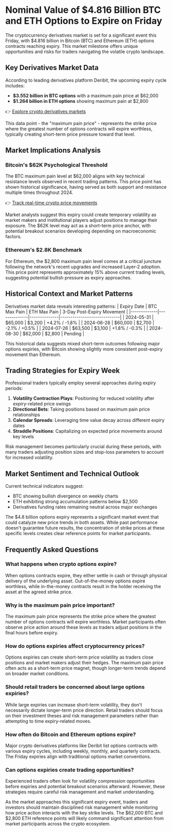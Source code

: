 # Nominal Value of $4.816 Billion BTC and ETH Options to Expire on Friday

The cryptocurrency derivatives market is set for a significant event this Friday, with $4.816 billion in Bitcoin (BTC) and Ethereum (ETH) options contracts reaching expiry. This market milestone offers unique opportunities and risks for traders navigating the volatile crypto landscape.

## Key Derivatives Market Data

According to leading derivatives platform Deribit, the upcoming expiry cycle includes:
- **$3.552 billion in BTC options** with a maximum pain price at $62,000
- **$1.264 billion in ETH options** showing maximum pain at $2,800

👉 [Explore crypto derivatives markets](https://bit.ly/okx-bonus)

This data point - the "maximum pain price" - represents the strike price where the greatest number of options contracts will expire worthless, typically creating short-term price pressure toward that level.

## Market Implications Analysis

### Bitcoin's $62K Psychological Threshold
The BTC maximum pain level at $62,000 aligns with key technical resistance levels observed in recent trading patterns. This price point has shown historical significance, having served as both support and resistance multiple times throughout 2024.

👉 [Track real-time crypto price movements](https://bit.ly/okx-bonus)

Market analysts suggest this expiry could create temporary volatility as market makers and institutional players adjust positions to manage their exposure. The $62K level may act as a short-term price anchor, with potential breakout scenarios developing depending on macroeconomic factors.

### Ethereum's $2.8K Benchmark
For Ethereum, the $2,800 maximum pain level comes at a critical juncture following the network's recent upgrades and increased Layer-2 adoption. This price point represents approximately 15% above current trading levels, suggesting potential bullish pressure as expiry approaches.

## Historical Context and Market Patterns

Derivatives market data reveals interesting patterns:
| Expiry Date | BTC Max Pain | ETH Max Pain | 3-Day Post-Expiry Movement |
|-------------|--------------|--------------|-----------------------------|
| 2024-05-31  | $65,000      | $3,200       | +4.2% / -1.8%               |
| 2024-06-28  | $60,000      | $2,700       | -2.1% / +0.5%               |
| 2024-07-26  | $63,500      | $3,100       | +1.8% / -0.3%               |
| 2024-08-30  | $62,000      | $2,800       | Pending                     |

This historical data suggests mixed short-term outcomes following major options expiries, with Bitcoin showing slightly more consistent post-expiry movement than Ethereum.

## Trading Strategies for Expiry Week

Professional traders typically employ several approaches during expiry periods:
1. **Volatility Contraction Plays**: Positioning for reduced volatility after expiry-related price swings
2. **Directional Bets**: Taking positions based on maximum pain price relationships
3. **Calendar Spreads**: Leveraging time value decay across different expiry dates
4. **Straddle Positions**: Capitalizing on expected price movements around key levels

Risk management becomes particularly crucial during these periods, with many traders adjusting position sizes and stop-loss parameters to account for increased volatility.

## Market Sentiment and Technical Outlook

Current technical indicators suggest:
- BTC showing bullish divergence on weekly charts
- ETH exhibiting strong accumulation patterns below $2,500
- Derivatives funding rates remaining neutral across major exchanges

The $4.8 billion options expiry represents a significant market event that could catalyze new price trends in both assets. While past performance doesn't guarantee future results, the concentration of strike prices at these specific levels creates clear reference points for market participants.

## Frequently Asked Questions

### What happens when crypto options expire?
When options contracts expire, they either settle in cash or through physical delivery of the underlying asset. Out-of-the-money options expire worthless, while in-the-money contracts result in the holder receiving the asset at the agreed strike price.

### Why is the maximum pain price important?
The maximum pain price represents the strike price where the greatest number of options contracts will expire worthless. Market participants often observe price action around these levels as traders adjust positions in the final hours before expiry.

### How do options expiries affect cryptocurrency prices?
Options expiries can create short-term price volatility as traders close positions and market makers adjust their hedges. The maximum pain price often acts as a short-term price magnet, though longer-term trends depend on broader market conditions.

### Should retail traders be concerned about large options expiries?
While large expiries can increase short-term volatility, they don't necessarily dictate longer-term price direction. Retail traders should focus on their investment theses and risk management parameters rather than attempting to time expiry-related moves.

### How often do Bitcoin and Ethereum options expire?
Major crypto derivatives platforms like Deribit list options contracts with various expiry cycles, including weekly, monthly, and quarterly contracts. The Friday expiries align with traditional options market conventions.

### Can options expiries create trading opportunities?
Experienced traders often look for volatility compression opportunities before expiries and potential breakout scenarios afterward. However, these strategies require careful risk management and market understanding.

As the market approaches this significant expiry event, traders and investors should maintain disciplined risk management while monitoring how price action interacts with the key strike levels. The $62,000 BTC and $2,800 ETH reference points will likely command significant attention from market participants across the crypto ecosystem.